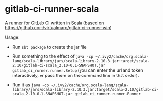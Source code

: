 gitlab-ci-runner-scala
======================

A runner for GitLab CI written in Scala (based on https://github.com/virtualmarc/gitlab-ci-runner-win)

Usage:
 - Run `sbt package` to create the jar file
 - Run something to the effect of
   `java -cp ~/.ivy2/cache/org.scala-lang/scala-library/jars/scala-library-2.10.3.jar:target/scala-2.10/gitlab-ci-scala_2.10-0.1-SNAPSHOT.jar gitlab_ci_runner.runner.Setup`
   (you can enter the url and token interactively, or pass them on the command line in that order).
   
 - Run it as `java -cp ~/.ivy2/cache/org.scala-lang/scala-library/jars/scala-library-2.10.3.jar:target/scala-2.10/gitlab-ci-scala_2.10-0.1-SNAPSHOT.jar gitlab_ci_runner.runner.Runner`
 
